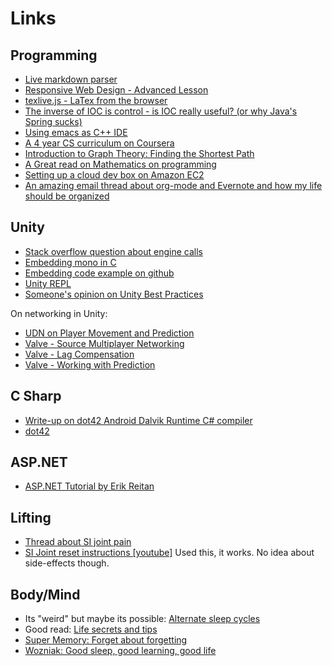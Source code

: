 # Links
   
## Programming
* [Live markdown parser](http://daringfireball.net/projects/markdown/dingus)
* [Responsive Web Design - Advanced Lesson](http://learn.shayhowe.com/advanced-html-css/responsive-web-design)
* [texlive.js - LaTex from the browser](http://manuels.github.com/texlive.js/website/)
* [The inverse of IOC is control - is IOC really useful? (or why Java's Spring sucks)](http://comoyo.github.com/blog/2013/02/06/the-inverse-of-ioc-is-control/)
* [Using emacs as C++ IDE](http://stackoverflow.com/questions/63421/using-emacs-as-an-ide)
* [A 4 year CS curriculum on Coursera](http://www.thesimplelogic.com/2012/09/24/you-say-you-want-an-education/)
* [Introduction to Graph Theory: Finding the Shortest Path](http://maxburstein.com/blog/introduction-to-graph-theory-finding-shortest-path/)
* [A Great read on Mathematics on programming](http://jeremykun.com/2013/02/08/why-there-is-no-hitchhikers-guide-to-mathematics-for-programmers/)
* [Setting up a cloud dev box on Amazon EC2](http://blog.michaelckennedy.net/2011/06/13/building-a-cloud-os-for-net-developers-part-2/)
* [An amazing email thread about org-mode and Evernote and how my life should be organized](http://lists.gnu.org/archive/html/emacs-orgmode/2012-09/msg01163.html)

## Unity
* [Stack overflow question about engine calls](http://stackoverflow.com/questions/12274252/how-to-implement-unity-like-intenal-call-with-mono)  
* [Embedding mono in C](http://www.mono-project.com/Embedding_Mono#Exposing_C_code_to_the_CIL_universe)  
* [Embedding code example on github](https://github.com/mono/moon/blob/8d8ece884382d653d215b0da5bf633079566d816/src/deployment.cpp#L579)
* [Unity REPL](https://github.com/MrJoy/UnityREPL)
* [Someone's opinion on Unity Best Practices](http://devmag.org.za/2012/07/12/50-tips-for-working-with-unity-best-practices/)   

On networking in Unity:  

* [UDN on Player Movement and Prediction](http://udn.epicgames.com/Three/NetworkingOverview.html#Player%20Movement%20and%20Prediction)
* [Valve - Source Multiplayer Networking](http://developer.valvesoftware.com/wiki/Source_Multiplayer_Networking)
* [Valve - Lag Compensation](http://developer.valvesoftware.com/wiki/Lag_Compensation)
* [Valve - Working with Prediction](http://developer.valvesoftware.com/wiki/Working_With_Prediction)

## C Sharp
* [Write-up on dot42 Android Dalvik Runtime C# compiler](http://www.infoq.com/news/2013/02/dot42)
* [dot42](http://www.dot42.com)

## ASP.NET
* [ASP.NET Tutorial by Erik Reitan](http://www.asp.net/web-forms/tutorials/aspnet-45/getting-started-with-aspnet-45-web-forms/introduction-and-overview)

## Lifting
* [Thread about SI joint pain](http://forum.bodybuilding.com/showthread.php?t=121073301&page=1)
* [SI Joint reset instructions [youtube]](http://www.youtube.com/watch?v=mT0bR8U8SvE) Used this, it works. No idea about side-effects though.

## Body/Mind
* Its "weird" but maybe its possible: [Alternate sleep cycles](http://www.highexistence.com/alternate-sleep-cycles/)
* Good read: [Life secrets and tips](http://www.highexistence.com/life-secrets-and-tips/)
* [Super Memory: Forget about forgetting](http://www.supermemo.com/index.htm)
* [Wozniak: Good sleep, good learning, good life](http://www.supermemo.com/articles/sleep.htm#Free%20running%20sleep)
